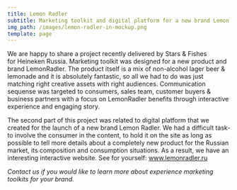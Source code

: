 ```yaml
---
title: Lemon Radler
subtitle: Marketing toolkit and digital platform for a new brand Lemon Radler by Miller
img_path: /images/lemon-radler-in-mockup.png
template: page
---
```

We are happy to share a project recently delivered by Stars & Fishes for Heineken Russia. Marketing toolkit was designed for a new product and brand LemonRadler. The product itself is a mix of non-alcohol lager beer & lemonade and it is absolutely fantastic, so all we had to do was just matching right creative assets with right audiences. Communication sequense was targeted to consumers, sales team, customer buyers & business partners with a focus on LemonRadler benefits through interactive experience and engaging story.

The second part of this project was related to digital platform that we created for the launch of a new brand Lemon Radler. We had a difficult task-to involve the consumer in the content, to hold it on the site as long as possible to tell more details about a completely new product for the Russian market, its composition and consumption situations. As a result, we have an interesting interactive website. See for yourself: www.lemonradler.ru



_Contact us if you would like to learn more about experience marketing toolkits for your brand._
